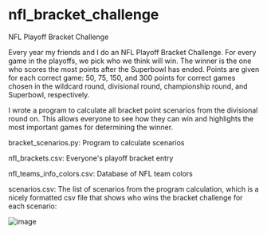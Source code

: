 # nfl_bracket_challenge
NFL Playoff Bracket Challenge

Every year my friends and I do an NFL Playoff Bracket Challenge. For every game in the playoffs, we pick who we think will win. The winner is the one who scores the most points after the Superbowl has ended. Points are given for each correct game: 50, 75, 150, and 300 points for correct games chosen in the wildcard round, divisional round, championship round, and Superbowl, respectively.

I wrote a program to calculate all bracket point scenarios from the divisional round on. This allows everyone to see how they can win and highlights the most important games for determining the winner.

bracket_scenarios.py: Program to calculate scenarios

nfl_brackets.csv: Everyone's playoff bracket entry

nfl_teams_info_colors.csv: Database of NFL team colors

scenarios.csv: The list of scenarios from the program calculation, which is a nicely formatted csv file that shows who wins the bracket challenge for each scenario:

![image](https://github.com/user-attachments/assets/c4113a15-5e39-4916-8d04-f2c2dfbd83ed)


